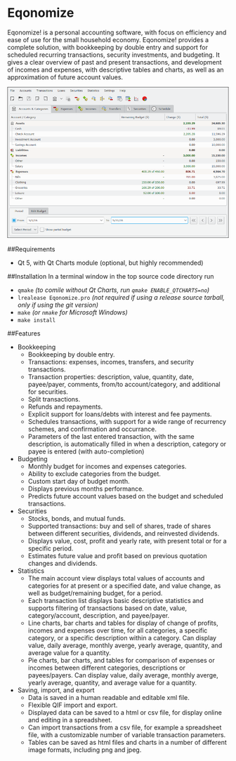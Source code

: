 # Eqonomize
Eqonomize! is a personal accounting software, with focus on efficiency and ease of use for the small household economy. Eqonomize! provides a complete solution, with bookkeeping by double entry and support for scheduled recurring transactions, security investments, and budgeting. It gives a clear overview of past and present transactions, and development of incomes and expenses, with descriptive tables and charts, as well as an approximation of future account values.

![Image of Eqonomize](https://github.com/Eqonomize/eqonomize.github.io/blob/master/images/eqonomize-new.png?raw=true)

##Requirements
* Qt 5, with Qt Charts module (optional, but highly recommended)

##Installation
In a terminal window in the top source code directory run
* `qmake` *(to comile without Qt Charts, run `qmake ENABLE_QTCHARTS=no`)*
* `lrealease Eqonomize.pro` *(not required if using a release source tarball, only if using the git version)*
* `make` *(or `nmake` for Microsoft Windows)*
* `make install`

##Features
* Bookkeeping
  * Bookkeeping by double entry.
  * Transactions: expenses, incomes, transfers, and security transactions.
  * Transaction properties: description, value, quantity, date, payee/payer, comments, from/to account/category, and additional for securities.
  * Split transactions.
  * Refunds and repayments.
  * Explicit support for loans/debts with interest and fee payments.
  * Schedules transactions, with support for a wide range of recurrency schemes, and confirmation and occurrance.
  * Parameters of the last entered transaction, with the same description, is automatically filled in when a description, category or payee is entered (with auto-completion)
* Budgeting
  * Monthly budget for incomes and expenses categories.
  * Ability to exclude categories from the budget.
  * Custom start day of budget month.
  * Displays previous months performance.
  * Predicts future account values based on the budget and scheduled transactions.
* Securities
  * Stocks, bonds, and mutual funds.
  * Supported transactions: buy and sell of shares, trade of shares between different securities, dividends, and reinvested dividends.
  * Displays value, cost, profit and yearly rate, with present total or for a specific period.
  * Estimates future value and profit based on previous quotation changes and dividends.
* Statistics
  * The main account view displays total values of accounts and categories for at present or a specified date, and value change, as well as budget/remaining budget, for a period.
  * Each transaction list displays basic descriptive statistics and supports filtering of transactions based on date, value, category/account, description, and payee/payer.
  * Line charts, bar charts and tables for display of change of profits, incomes and expenses over time, for all categories, a specific category, or a specific description within a category. Can display value, daily average, monthly averge, yearly average, quantity, and average value for a quantity.
  * Pie charts, bar charts, and tables for comparison of expenses or incomes between different categories, descriptions or payees/payers. Can display value, daily average, monthly averge, yearly average, quantity, and average value for a quantity.
* Saving, import, and export
  * Data is saved in a human readable and editable xml file.
  * Flexible QIF import and export.
  * Displayed data can be saved to a html or csv file, for display online and editing in a spreadsheet.
  * Can import transactions from a csv file, for example a spreadsheet file, with a customizable number of variable transaction parameters.
  * Tables can be saved as html files and charts in a number of different image formats, including png and jpeg. 

